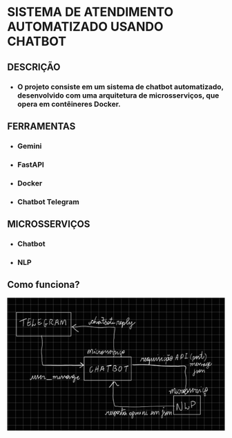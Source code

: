 # SISTEMA DE ATENDIMENTO AUTOMATIZADO USANDO CHATBOT

## DESCRIÇÃO
 - ### O projeto consiste em um sistema de chatbot automatizado, desenvolvido com uma arquitetura de microsserviços, que opera em contêineres Docker.

## FERRAMENTAS
 - ### Gemini
 - ### FastAPI 
 - ### Docker
 - ### Chatbot Telegram

## MICROSSERVIÇOS
 - ### Chatbot
 - ### NLP

## Como funciona? 
 ![alt text](image.png)
